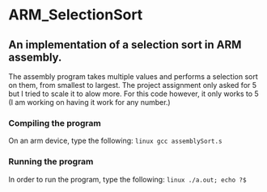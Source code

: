 # ARM_SelectionSort
## An implementation of a selection sort in ARM assembly.

The assembly program takes multiple values and performs a selection sort on them, from smallest to largest.
The project assignment only asked for 5 but I tried to scale it to alow more. For this code however, it only works to 5 (I am working on having it work for any number.)

### Compiling the program
On an arm device, type the following:
`linux
gcc assemblySort.s
`

### Running the program
In order to run the program, type the following:
`linux
./a.out; echo ?$
`
